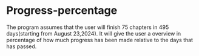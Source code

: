 # Progress-percentage
The program assumes that the user will finish 75 chapters in 495 days(starting from August 23,2024). It will give the user a overview in percentage of how much progress has been made relative to the days that has passed.
